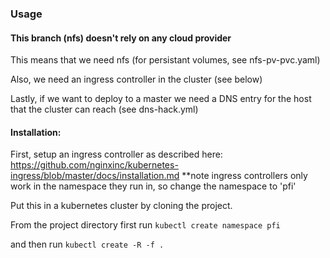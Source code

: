 ### Usage

#### This branch (nfs) doesn't rely on any cloud provider

This means that we need nfs (for persistant volumes, see nfs-pv-pvc.yaml)

Also, we need an ingress controller in the cluster (see below)

Lastly, if we want to deploy to a master we need a DNS entry for the host that the cluster can reach (see dns-hack.yml)

#### Installation:

First, setup an ingress controller as described here: https://github.com/nginxinc/kubernetes-ingress/blob/master/docs/installation.md
**note ingress controllers only work in the namespace they run in, so change the namespace to 'pfi'

Put this in a kubernetes cluster by cloning the project.

From the project directory first run `kubectl create namespace pfi`

and then run `kubectl create -R -f .`
